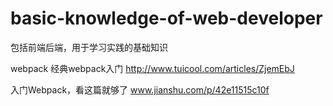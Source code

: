 # basic-knowledge-of-web-developer
包括前端后端，用于学习实践的基础知识


webpack
经典webpack入门 http://www.tuicool.com/articles/ZjemEbJ

入门Webpack，看这篇就够了 www.jianshu.com/p/42e11515c10f

